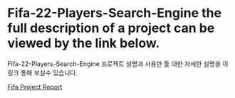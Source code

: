 # Fifa-22-Players-Search-Engine the full description of a project can be viewed by the link below.
  Fifa-22-Players-Search-Engine 프로젝트 설명과 사용한 툴 대한 자세한 설명을 이 링크 통해 보실수 있습니다.

<a href="">Fifa Project Report</a>
